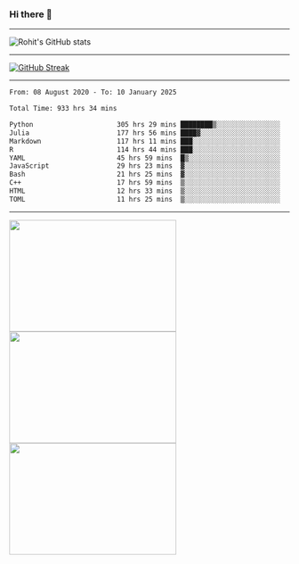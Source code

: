 ### Hi there 👋

<hr/>

![Rohit's GitHub stats](https://github-readme-stats.vercel.app/api?username=RohitRathore1&show_icons=true&theme=transparent)

<hr/>

[![GitHub Streak](http://github-readme-streak-stats.herokuapp.com?user=RohitRathore1&theme=dark&mode=weekly)](https://git.io/streak-stats)

<hr/>

<!--START_SECTION:waka-->

```txt
From: 08 August 2020 - To: 10 January 2025

Total Time: 933 hrs 34 mins

Python                     305 hrs 29 mins ████████▒░░░░░░░░░░░░░░░░   32.72 %
Julia                      177 hrs 56 mins ████▓░░░░░░░░░░░░░░░░░░░░   19.06 %
Markdown                   117 hrs 11 mins ███░░░░░░░░░░░░░░░░░░░░░░   12.55 %
R                          114 hrs 44 mins ███░░░░░░░░░░░░░░░░░░░░░░   12.29 %
YAML                       45 hrs 59 mins  █▒░░░░░░░░░░░░░░░░░░░░░░░   04.93 %
JavaScript                 29 hrs 23 mins  ▓░░░░░░░░░░░░░░░░░░░░░░░░   03.15 %
Bash                       21 hrs 25 mins  ▓░░░░░░░░░░░░░░░░░░░░░░░░   02.30 %
C++                        17 hrs 59 mins  ▒░░░░░░░░░░░░░░░░░░░░░░░░   01.93 %
HTML                       12 hrs 33 mins  ▒░░░░░░░░░░░░░░░░░░░░░░░░   01.35 %
TOML                       11 hrs 25 mins  ▒░░░░░░░░░░░░░░░░░░░░░░░░   01.22 %
```

<!--END_SECTION:waka-->

<hr/>

<p>
  <img src="https://wakatime.com/share/@TeAmp0is0N/0205e68a-e5ed-48bf-b870-3c94c1fa77d3.svg" width="300" height="200">
  <img src="https://wakatime.com/share/@TeAmp0is0N/3935ee43-08a3-493e-8b95-60c1f9204b15.svg" width="300" height="200">
  <img src="https://wakatime.com/share/@TeAmp0is0N/8717aacc-7340-44e0-abb1-987dc9823fcd.svg" width="300" height="200">
</p>




